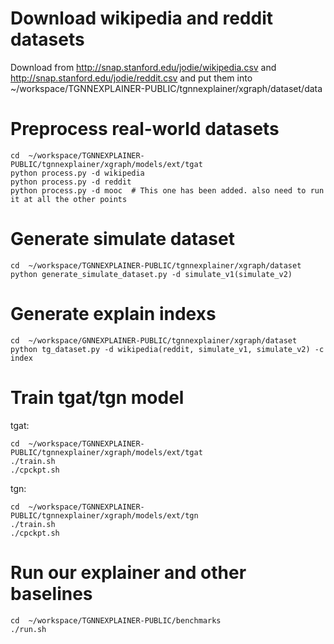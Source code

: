 # Download wikipedia and reddit datasets
Download from http://snap.stanford.edu/jodie/wikipedia.csv and http://snap.stanford.edu/jodie/reddit.csv and put them into ~/workspace/TGNNEXPLAINER-PUBLIC/tgnnexplainer/xgraph/dataset/data


# Preprocess real-world datasets
```
cd  ~/workspace/TGNNEXPLAINER-PUBLIC/tgnnexplainer/xgraph/models/ext/tgat
python process.py -d wikipedia
python process.py -d reddit
python process.py -d mooc  # This one has been added. also need to run it at all the other points

```

# Generate simulate dataset
```
cd  ~/workspace/TGNNEXPLAINER-PUBLIC/tgnnexplainer/xgraph/dataset
python generate_simulate_dataset.py -d simulate_v1(simulate_v2)
```



# Generate explain indexs
```
cd  ~/workspace/GNNEXPLAINER-PUBLIC/tgnnexplainer/xgraph/dataset
python tg_dataset.py -d wikipedia(reddit, simulate_v1, simulate_v2) -c index
```

# Train tgat/tgn model
tgat:
```
cd  ~/workspace/TGNNEXPLAINER-PUBLIC/tgnnexplainer/xgraph/models/ext/tgat
./train.sh
./cpckpt.sh
```

tgn:
```
cd  ~/workspace/TGNNEXPLAINER-PUBLIC/tgnnexplainer/xgraph/models/ext/tgn
./train.sh
./cpckpt.sh
```

# Run our explainer and other  baselines
```
cd  ~/workspace/TGNNEXPLAINER-PUBLIC/benchmarks
./run.sh
``` 


